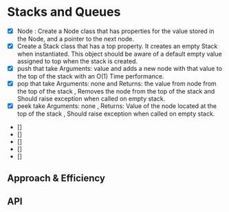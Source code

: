 # Stacks and Queues
<!-- Short summary or background information -->
- [x] Node : Create a Node class that has properties for the value stored in the Node, and a pointer to the next node.
- [x] Create a Stack class that has a top property. It creates an empty Stack when instantiated. This object should be aware of a default empty value assigned to top when the stack is created.
- [x] push that take Arguments: value and adds a new node with that value to the top of the stack with an O(1) Time performance.
- [x] pop that take Arguments: none and Returns: the value from node from the top of the stack , Removes the node from the top of
the stack and Should raise exception when called on empty stack.
- [x] peek take Arguments: none , Returns: Value of the node located at the top of the stack , Should raise exception when called on empty stack.
- []
- []
- []
- []
- []






## Approach & Efficiency
<!-- What approach did you take? Why? What is the Big O space/time for this approach? -->

## API
<!-- Description of each method publicly available to your Stack and Queue-->

